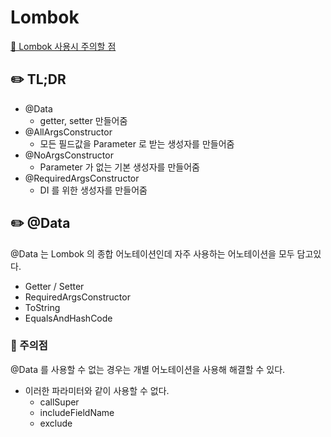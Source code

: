 # Lombok

[🔗 Lombok 사용시 주의할 점](https://kwonnam.pe.kr/wiki/java/lombok/pitfall)

## ✏️ **TL;DR**

- @Data
    - getter, setter 만들어줌
- @AllArgsConstructor
    - 모든 필드값을 Parameter 로 받는 생성자를 만들어줌
- @NoArgsConstructor
    - Parameter 가 없는 기본 생성자를 만들어줌
- @RequiredArgsConstructor
    - DI 를 위한 생성자를 만들어줌

## ✏️ @Data

@Data 는 Lombok 의 종합 어노테이션인데 자주 사용하는 어노테이션을 모두 담고있다.

- Getter / Setter
- RequiredArgsConstructor
- ToString
- EqualsAndHashCode

### 📍 주의점

@Data 를 사용할 수 없는 경우는 개별 어노테이션을 사용해 해결할 수 있다.

- 이러한 파라미터와 같이 사용할 수 없다.
    - callSuper
    - includeFieldName
    - exclude